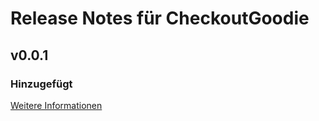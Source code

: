 # Release Notes für CheckoutGoodie

## v0.0.1

### Hinzugefügt
[Weitere Informationen](https://developers.plentymarkets.com/marketplace/plugin-requirements#marketplace-changelog)